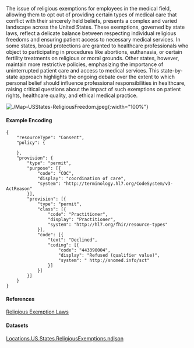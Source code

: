 
The issue of religious exemptions for employees in the medical field, allowing them to opt out of providing certain types of medical care that conflict with their sincerely held beliefs, presents a complex and varied landscape across the United States. These exemptions, governed by state laws, reflect a delicate balance between respecting individual religious freedoms and ensuring patient access to necessary medical services. In some states, broad protections are granted to healthcare professionals who object to participating in procedures like abortions, euthanasia, or certain fertility treatments on religious or moral grounds. Other states, however, maintain more restrictive policies, emphasizing the importance of uninterrupted patient care and access to medical services. This state-by-state approach highlights the ongoing debate over the extent to which personal belief should influence professional responsibilities in healthcare, raising critical questions about the impact of such exemptions on patient rights, healthcare quality, and ethical medical practice.

![./Map-USStates-ReligiousFreedom.jpeg](./Map-USStates-ReligiousFreedom.jpeg){:width="100%"}

#### Example Encoding  

```
{ 
    "resourceType": "Consent",
    "policy": {

    },
    "provision": {
        "type": "permit",
        "purpose": [{
            "code": "COC",
            "display": "coordination of care",
            "system": "http://terminology.hl7.org/CodeSystem/v3-ActReason"
        }],
        "provision": [{
            "type": "permit",
            "class": [{
                "code": "Practitioner",
                "display": "Practitioner",
                "system": "http://hl7.org/fhir/resource-types"
            }],
            "code": [{
                "text": "Declined",
                "coding": [{
                    "code": "443390004",
                    "display": "Refused (qualifier value)",
                    "system": " http://snomed.info/sct"
                }]
            }]
        }]
    }
}
```

#### References  
[Religious Exemption Laws](https://www.lgbtmap.org/equality-maps/religious_exemption_laws/religious_exemption_services)  


#### Datasets
[Locations.US.States.ReligiousExemptions.ndjson](Locations.US.States.ReligiousExemptions.ndjson)  